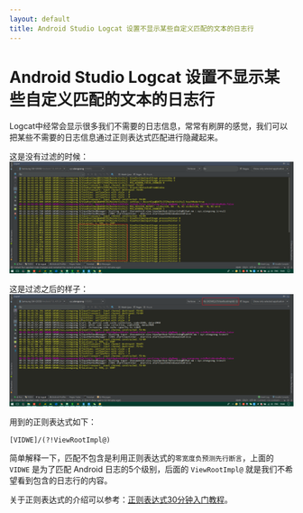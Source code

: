 ```yaml
---
layout: default
title: Android Studio Logcat 设置不显示某些自定义匹配的文本的日志行
---
```


# Android Studio Logcat 设置不显示某些自定义匹配的文本的日志行

Logcat中经常会显示很多我们不需要的日志信息，常常有刷屏的感觉，我们可以把某些不需要的日志信息通过正则表达式匹配进行隐藏起来。

这是没有过滤的时候：
![image](/assets/android_logcat_verbose.png)

这是过滤之后的样子：
![image](/assets/android_logcat_regex.png)

用到的正则表达式如下：
```
[VIDWE]/(?!ViewRootImpl@)
```

简单解释一下，匹配不包含是利用正则表达式的`零宽度负预测先行断言`，上面的 `VIDWE` 是为了匹配 Android 日志的5个级别，后面的 `ViewRootImpl@` 就是我们不希望看到包含的日志行的内容。

关于正则表达式的介绍可以参考：[正则表达式30分钟入门教程](http://deerchao.net/tutorials/regex/regex.htm)。
